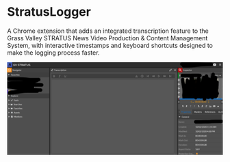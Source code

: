 # StratusLogger

A Chrome extension that adds an integrated transcription feature to the Grass Valley STRATUS News Video Production & Content Management System, with interactive timestamps and keyboard shortcuts designed to make the logging process faster.

![screenshot](public/redacted_screenshot1.jpg)
